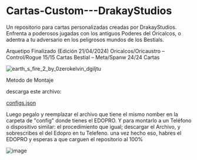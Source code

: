 # Cartas-Custom---DrakayStudios
Un repositorio para cartas personalizadas creadas por DrakayStudios.
Enfrenta a poderosos jugadas con los antiguos Poderes del Oricalcos, o adentra a tu adversario en los peligrosos mundos de los Bestials.

Arquetipo Finalizado (Edición 21/04/2024)
Oricalcos/Oricaustro – Control/Rogue
15/15 Cartas
Bestial – Meta/Spanw
24/24 Cartas


![earth_s_fire_2_by_0zerokelvin_dgiljtu](https://github.com/Drakayshin/Cartas-Custom---DrakayStudios/assets/96027721/ca05c573-fd7b-4faf-a3c2-76174558bf4d)



Metodo de Montaje


descarga este archivo:

[configs.json](https://github.com/Drakayshin/Cartas-Custom---DrakayStudios/files/13574159/configs.json)


Luego pegalo y reemplazar el archivo que tiene el mismo nomber en la carpeta de "config" donde tienes el EDOPRO. Y para montarlo a un Teléfono o dispositivo similar: el procedimiento que igual; descargar el Archivo, y sobrescribes el del Edopro en tu Telefeno.
una vez hecho eso, habres el EDOPRO y esperas a que carguen el repositorio al 100%

![image](https://github.com/Drakayshin/Cartas-Custom---DrakayStudios/assets/96027721/75c02c67-0404-45c5-a8cf-e755249c5b4f)
